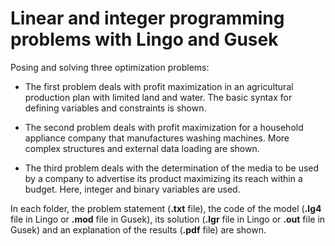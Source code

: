 # Linear and integer programming problems with Lingo and Gusek

Posing and solving three optimization problems:

- The first problem deals with profit maximization in an agricultural production plan with limited land and water. The basic syntax for defining variables and constraints is shown.

- The second problem deals with profit maximization for a household appliance company that manufactures washing machines. More complex structures and external data loading are shown.

- The third problem deals with the determination of the media to be used by a company to advertise its product maximizing its reach within a budget. Here, integer and binary variables are used.

In each folder, the problem statement (**.txt** file), the code of the model (**.lg4** file in Lingo or **.mod** file in Gusek), its solution (**.lgr** file in Lingo or **.out** file in Gusek) and an explanation of the results (**.pdf** file) are shown.
